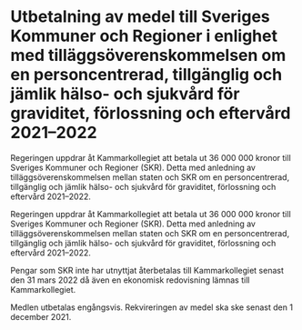 # Utbetalning av medel till Sveriges Kommuner och Regioner i enlighet med tilläggsöverenskommelsen om en personcentrerad, tillgänglig och jämlik hälso- och sjukvård för graviditet, förlossning och eftervård 2021–2022

Regeringen uppdrar åt Kammarkollegiet att betala ut 36 000 000 kronor till Sveriges Kommuner och Regioner (SKR). Detta med anledning av tilläggsöverenskommelsen mellan staten och SKR om en personcentrerad, tillgänglig och jämlik hälso- och sjukvård för graviditet, förlossning och eftervård 2021–2022.

Regeringen uppdrar åt Kammarkollegiet att betala ut 36 000 000 kronor till Sveriges Kommuner och Regioner (SKR). Detta med anledning av tilläggsöverenskommelsen mellan staten och SKR om en personcentrerad, tillgänglig och jämlik hälso- och sjukvård för graviditet, förlossning och eftervård 2021–2022.

Pengar som SKR inte har utnyttjat återbetalas till Kammarkollegiet senast den 31 mars 2022 då även en ekonomisk redovisning lämnas till Kammarkollegiet.

Medlen utbetalas engångsvis. Rekvireringen av medel ska ske senast den 1 december 2021.
